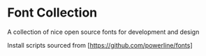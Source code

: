 # Font Collection
A collection of nice open source fonts for development and design

Install scripts sourced from [https://github.com/powerline/fonts]
